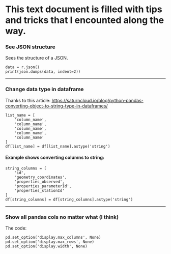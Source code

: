 # This text document is filled with tips and tricks that I encounted along the way. 

### See JSON structure 
Sees the structure of a JSON. 
```
data = r.json()
print(json.dumps(data, indent=2)) 
```
--- 

### Change data type in dataframe 

Thanks to this article: https://saturncloud.io/blog/python-pandas-converting-object-to-string-type-in-dataframes/


```
list_name = [
    'column_name', 
    'column_name', 
    'column_name', 
    'column_name', 
    'column_name'
]
df[list_name] = df[list_name].astype('string')
```
#### Example shows converting columns to string: 
```
string_columns = [
    'id', 
    'geometry_coordinates', 
    'properties_observed', 
    'properties_parameterId', 
    'properties_stationId'
]
df[string_columns] = df[string_columns].astype('string')
```
---

### Show all pandas cols no matter what (I think)

The code: 
```
pd.set_option('display.max_columns', None)
pd.set_option('display.max_rows', None)
pd.set_option('display.width', None)
```